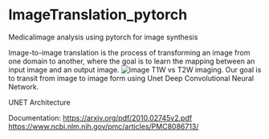 # ImageTranslation_pytorch
 Medicalimage analysis using pytorch for image synthesis


Image-to-image translation is the process of transforming an image from one domain to another, where the goal is to learn the mapping between an input image and an output image.
![image](https://user-images.githubusercontent.com/80000902/141655130-dffb50ba-46f1-404b-a38a-ca32111b4a5e.png)
T1W vs T2W imaging.
Our goal is to transit from image to image form using Unet Deep Convolutional Neural Network.
 

UNET Architecture

Documentation:
https://arxiv.org/pdf/2010.02745v2.pdf
https://www.ncbi.nlm.nih.gov/pmc/articles/PMC8086713/
